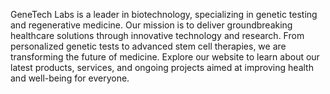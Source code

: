 GeneTech Labs is a leader in biotechnology, specializing in genetic testing and regenerative medicine. Our mission is to deliver groundbreaking healthcare solutions through innovative technology and research. From personalized genetic tests to advanced stem cell therapies, we are transforming the future of medicine. Explore our website to learn about our latest products, services, and ongoing projects aimed at improving health and well-being for everyone.

